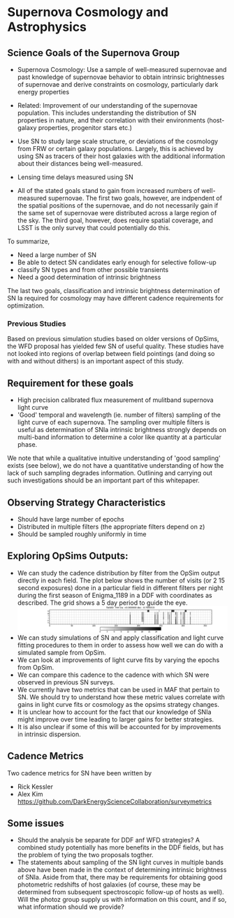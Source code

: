 # Supernova Cosmology and Astrophysics

## Science Goals of the Supernova Group

* Supernova Cosmology: Use a sample of well-measured supernovae and past knowledge of supernovae behavior to obtain intrinsic brightnesses of supernovae and derive constraints on cosmology, particularly dark energy properties
* Related: Improvement of our understanding of the supernovae population. This 
includes understanding the distribution of SN properties in nature, and their correlation with their environments (host-galaxy properties, progenitor stars 
etc.)
* Use SN to study large scale structure, or deviations of the cosmology from 
FRW or certain galaxy populations. Largely, this is achieved by using SN as tracers of their host galaxies with the additional information about their distances being  well-measured.
* Lensing time delays measured using SN

* All of the stated goals stand to gain from increased numbers of well-measured supernovae. The first two goals, however, are indpendent of the spatial
positions of the supernovae, and do not necessarily gain if the same set of supernovae were distributed across a large region of the sky. The third goal, however, does require spatial coverage, and LSST is the only survey that could potentially do this.

To summarize, 

* Need a large number of SN
* Be able to detect SN candidates early enough for selective follow-up
* classify SN types and from other possible transients 
* Need a good determination of intrinsic brightness

The last two goals, classification and intrinsic brightness determination of SN Ia required for cosmology may have different cadence requirements for optimization. 

### Previous Studies

Based on previous simulation studies based on older versions of OpSims, the WFD  proposal has yielded few SN of useful quality. These studies have not looked into regions of overlap between field pointings (and doing so with and without dithers) is an important aspect of this study.
  
## Requirement for these goals

* High precision calibrated flux measurement of mulitband supernova light curve
* 'Good' temporal and wavelength (ie. number of filters) sampling of the light curve of each supernova. The sampling over multiple filters is useful as determination of SNIa intrinsic brightness strongly depends on multi-band information to
 determine a color like quantity at a particular phase. 

We note that while a qualitative intuitive understanding of 'good sampling' exists (see below), we do not have a quantitative understanding of how the lack of such sampling degrades information. Outlining and carrying out such investigations should be an important part of this whitepaper.

## Observing Strategy Characteristics

* Should have large number of epochs
* Distributed in multiple filters (the appropriate filters depend on z)
* Should be sampled roughly uniformly in time
        
## Exploring OpSims Outputs:

* We can study the cadence distribution by filter from the OpSim output directly in each field. The plot below shows the number of visits (or 2 15 second exposures) done in a particular field in different filters per night during the first season of Enigma_1189 in a DDF with coordinates as described. The grid shows a 5 day period to guide the eye. 
![cadence in a season of Enigma 1189 in a field](images/cadence.png)
* We can study simulations of SN and apply classification and light curve fitting procedures to them in order to assess how well we can do with a simulated sample from OpSim. 
* We can look at improvements of light curve fits by varying the epochs from OpSim.
* We can compare this cadence to the cadence with which SN were observed in previous SN surveys.
* We currently have two metrics that can be used in MAF that pertain to SN. We should try to understand how these metric values correlate with gains in light curve fits or cosmology as the opsims strategy changes.
* It is unclear how to account for the fact that our knowledge of SNIa might improve over time leading to larger gains for better strategies. 
* It is also unclear if some of this will be accounted for by improvements in intrinsic dispersion.

## Cadence Metrics
Two cadence metrics for SN have been written by 
* Rick Kessler 
* Alex Kim https://github.com/DarkEnergyScienceCollaboration/surveymetrics

## Some issues

* Should the analysis be separate for DDF anf WFD strategies? A combined study potentially has more benefits in the DDF fields, but has the problem of tying the two proposals togther.
* The statements about sampling of the SN light curves in multiple bands above have been made in the context of determining intrinsic brightness of SNIa. Aside  from that, there may be requirements for obtaining good photometric redshifts of host galaxies (of course, these may be determined from subsequent spectroscopic follow-up of hosts as well). Will the photoz group supply us with information on this count, and if so, what information should we provide?
